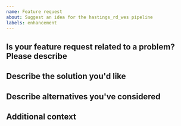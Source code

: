 ```yaml
---
name: Feature request
about: Suggest an idea for the hastings_rd_wes pipeline
labels: enhancement
---
```


<!--
# hastings_rd_wes feature request

Hi there!

Thanks for suggesting a new feature for the pipeline!
Please delete this text and anything that's not relevant from the template below:
-->

## Is your feature request related to a problem? Please describe

<!-- A clear and concise description of what the problem is. -->

<!-- e.g. [I'm always frustrated when ...] -->

## Describe the solution you'd like

<!-- A clear and concise description of what you want to happen. -->

## Describe alternatives you've considered

<!-- A clear and concise description of any alternative solutions or features you've considered. -->

## Additional context

<!-- Add any other context about the feature request here. -->

